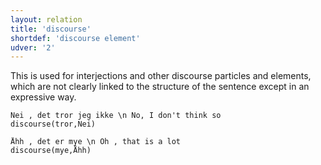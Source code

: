 ```yaml
---
layout: relation
title: 'discourse'
shortdef: 'discourse element'
udver: '2'
---
```


This is used for interjections and other discourse particles and elements, which are not clearly linked to the structure of the sentence except in an expressive way.

~~~ sdparse
Nei , det tror jeg ikke \n No, I don't think so
discourse(tror,Nei)
~~~

~~~ sdparse
Åhh , det er mye \n Oh , that is a lot
discourse(mye,Åhh)
~~~
<!-- Interlanguage links updated Po lis 14 15:35:23 CET 2022 -->
